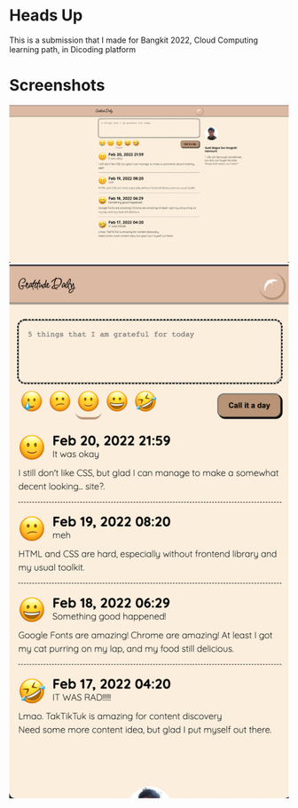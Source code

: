 # Heads Up
This is a submission that I made for Bangkit 2022, Cloud Computing learning path, in Dicoding platform

# Screenshots
![Desktop Version](./assets/readme/desktop.png)
![Desktop Version](./assets/readme/mobile.png)